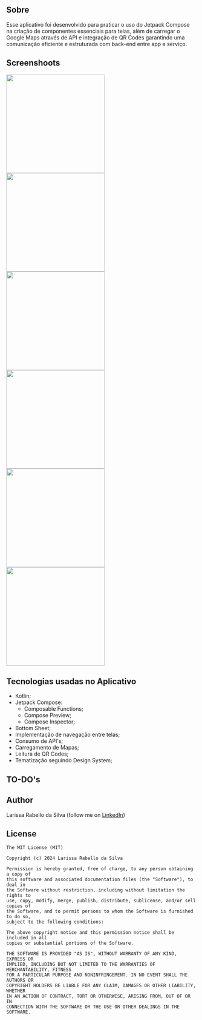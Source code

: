 ## Sobre
Esse aplicativo foi desenvolvido para praticar o uso do Jetpack Compose na criação de componentes essenciais para telas, além de carregar o Google Maps através de API e integração de QR Codes garantindo uma comunicação eficiente e estruturada com back-end entre app e serviço.

## Screenshoots
<img src="https://github.com/user-attachments/assets/d42c465e-b658-4dbe-8576-f22527d3fd5a" width="260">
<img src="https://github.com/user-attachments/assets/3b7c61af-2a60-4ef9-9c8f-05823613b89b" width="260">
<img src="https://github.com/user-attachments/assets/c472408e-d925-4d2e-bb0c-a2566e22d694" width="260">
<img src="https://github.com/user-attachments/assets/0e5d4282-0917-484c-ae2e-011dbbbefe88" width="260">
<img src="https://github.com/user-attachments/assets/8082446e-c1be-470d-8955-ed9ff10de003" width="260">
<img src="https://github.com/user-attachments/assets/32c93548-ca6d-4a34-af1f-94dc74b031e5" width="260">

## Tecnologias usadas no Aplicativo
* Kotlin;
* Jetpack Compose:
  * Composable Functions;
  * Compose Preview;
  * Compose Inspector;
* Bottom Sheet;
* Implementação de navegação entre telas;
* Consumo de API's;
* Carregamento de Mapas;
* Leitura de QR Codes;
* Tematização seguindo Design System;

## TO-DO's


## Author
Larissa Rabello da Silva (follow me on [LinkedIn](https://www.linkedin.com/in/larissa-rabello/))

## License
```
The MIT License (MIT)

Copyright (c) 2024 Larissa Rabello da Silva

Permission is hereby granted, free of charge, to any person obtaining a copy of
this software and associated documentation files (the "Software"), to deal in
the Software without restriction, including without limitation the rights to
use, copy, modify, merge, publish, distribute, sublicense, and/or sell copies of
the Software, and to permit persons to whom the Software is furnished to do so,
subject to the following conditions:

The above copyright notice and this permission notice shall be included in all
copies or substantial portions of the Software.

THE SOFTWARE IS PROVIDED "AS IS", WITHOUT WARRANTY OF ANY KIND, EXPRESS OR
IMPLIED, INCLUDING BUT NOT LIMITED TO THE WARRANTIES OF MERCHANTABILITY, FITNESS
FOR A PARTICULAR PURPOSE AND NONINFRINGEMENT. IN NO EVENT SHALL THE AUTHORS OR
COPYRIGHT HOLDERS BE LIABLE FOR ANY CLAIM, DAMAGES OR OTHER LIABILITY, WHETHER
IN AN ACTION OF CONTRACT, TORT OR OTHERWISE, ARISING FROM, OUT OF OR IN
CONNECTION WITH THE SOFTWARE OR THE USE OR OTHER DEALINGS IN THE SOFTWARE.
```
